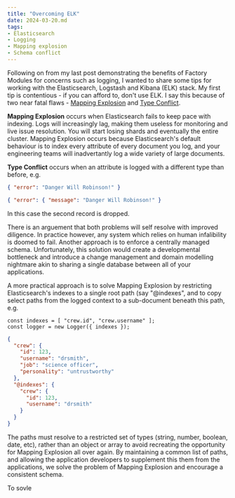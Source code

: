 ```yaml
---
title: "Overcoming ELK"
date: 2024-03-20.md
tags:
- Elasticsearch
- Logging
- Mapping explosion
- Schema conflict
---
```


Following on from my last post demonstrating the benefits of Factory Modules for concerns such as logging, I wanted to share some tips for working with the Elasticsearch, Logstash and Kibana (ELK) stack. My first tip is contentious - if you can afford to, don't use ELK. I say this because of two near fatal flaws - [Mapping Explosion](https://www.elastic.co/guide/en/elasticsearch/reference/current/mapping-explosion.html) and [Type Conflict](https://opster.com/guides/elasticsearch/glossary/elasticsearch-conflicting-field). 

**Mapping Explosion** occurs when Elasticsearch fails to keep pace with indexing. Logs will increasingly lag, making them useless for monitoring and live issue resolution. You will start losing shards and eventually the entire cluster. Mapping Explosion occurs because Elasticsearch's default behaviour is to index every attribute of every document you log, and your engineering teams will inadvertantly log a wide variety of large documents. 

**Type Conflict** occurs when an attribute is logged with a different type than before, e.g.

```json
{ "error": "Danger Will Robinson!" }
```

```json
{ "error": { "message": "Danger Will Robinson!" }
```

In this case the second record is dropped.

There is an arguement that both problems will self resolve with improved diligence. In practice however, any system which relies on human infalibility is doomed to fail. Another approach is to enforce a centrally managed schema. Unfortunately, this solution would create a developmental bottleneck and introduce a change management and domain modelling nightmare akin to sharing a single database between all of your applications.

A more practical approach is to solve Mapping Explosion by restricting Elasticsearch's indexes to a single root path (say "@indexes", and to copy select paths from the logged context to a sub-document beneath this path, e.g.

```
const indexes = [ "crew.id", "crew.username" ];
const logger = new Logger({ indexes });
```

```json
{
  "crew": {
    "id": 123,
    "username": "drsmith",
    "job": "science officer",
    "personality": "untrustworthy"
  },
  "@indexes": {
    "crew": {
      "id": 123,
      "username": "drsmith"
    }
  }
}
```

The paths must resolve to a restricted set of types (string, number, boolean, date, etc), rather than an object or array to avoid recreating the opportunity for Mapping Explosion all over again. By maintaining a common list of paths, and allowing the application developers to supplement this them from the applications, we solve the problem of Mapping Explosion and encourage a consistent schema.

To sovle 
